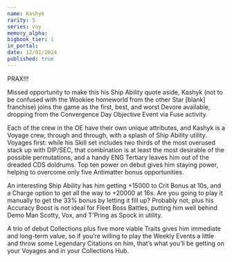 ```yaml
---
name: Kashyk
rarity: 5
series: voy
memory_alpha:
bigbook_tier: 1
in_portal:
date: 12/01/2024
published: true
---
```


PRAX!!!

Missed opportunity to make this his Ship Ability quote aside, Kashyk (not to be confused with the Wookiee homeworld from the other Star [blank] franchise) joins the game as the first, best, and worst Devore available, dropping from the Convergence Day Objective Event via Fuse activity.

Each of the crew in the OE have their own unique attributes, and Kashyk is a Voyage crew, through and through, with a splash of Ship Ability utility. Voyages first: while his Skill set includes two thirds of the most overused stack up with DIP/SEC, that combination is at least the most desirable of the possible permutations, and a handy ENG Tertiary leaves him out of the dreaded CDS doldrums. Top ten power on debut gives him staying power, helping to overcome only five Antimatter bonus opportunities. 

An interesting Ship Ability has him getting +15000 to Crit Bonus at 10s, and a Charge option to get all the way to +20000 at 16s. Are you going to play it manually to get the 33% bonus by letting it fill up? Probably not, plus his Accuracy Boost is not ideal for Fleet Boss Battles, putting him well behind Demo Man Scotty, Vox, and T'Pring as Spock in utility. 

A trio of debut Collections plus five more viable Traits gives him immediate and long-term value, so if you’re willing to play the Weekly Events a little and throw some Legendary Citations on him, that’s what you’ll be getting on your Voyages and in your Collections Hub.

